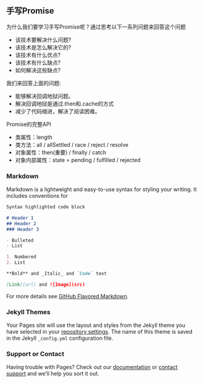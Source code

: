 ## 手写Promise

为什么我们要学习手写Promise呢？通过思考以下一系列问题来回答这个问题

* 该技术要解决什么问题?
* 该技术是怎么解决它的?
* 该技术有什么优点?
* 该技术有什么缺点?
* 如何解决这些缺点?



我们来回答上面的问题:

* 能够解决回调地狱问题。
* 解决回调地狱是通过.then和.cache的方式
* 减少了代码缩进，解决了阅读困难。



Promise的完整API

* 类属性：length
* 类方法：all / allSettled / race / reject / resolve
* 对象属性：then(重要) / finally / catch
* 对象内部属性：state = pending / fulfilled / rejected

### Markdown

Markdown is a lightweight and easy-to-use syntax for styling your writing. It includes conventions for

```markdown
Syntax highlighted code block

# Header 1
## Header 2
### Header 3

- Bulleted
- List

1. Numbered
2. List

**Bold** and _Italic_ and `Code` text

[Link](url) and ![Image](src)
```

For more details see [GitHub Flavored Markdown](https://guides.github.com/features/mastering-markdown/).

### Jekyll Themes

Your Pages site will use the layout and styles from the Jekyll theme you have selected in your [repository settings](https://github.com/sunkuangdong/Promise/settings). The name of this theme is saved in the Jekyll `_config.yml` configuration file.

### Support or Contact

Having trouble with Pages? Check out our [documentation](https://docs.github.com/categories/github-pages-basics/) or [contact support](https://github.com/contact) and we’ll help you sort it out.
